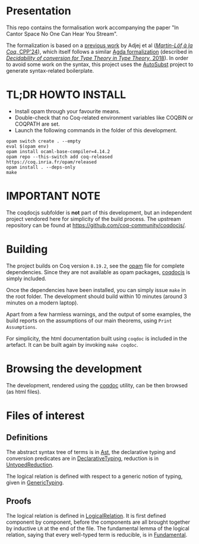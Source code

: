Presentation
=======

This repo contains the formalisation work accompanying the paper "In Cantor Space No One Can Hear You Stream".

The formalization is based on a [previous work](https://github.com/coqhott/logrel-coq/) by Adjej et al ([*Martin-Löf à la Coq*, CPP'24](https://arxiv.org/abs/2310.06376)), which itself follows a similar [Agda formalization](https://github.com/mr-ohman/logrel-mltt/) (described in [*Decidability of conversion for Type Theory in Type Theory*, 2018](https://dl.acm.org/doi/10.1145/3158111)). In order to avoid some work on the syntax, this project uses the [AutoSubst](https://github.com/uds-psl/autosubst-ocaml) project to generate syntax-related boilerplate.

TL;DR HOWTO INSTALL
===================

- Install opam through your favourite means.
- Double-check that no Coq-related environment variables like COQBIN or COQPATH are set.
- Launch the following commands in the folder of this development.
```
opam switch create . --empty
eval $(opam env)
opam install ocaml-base-compiler=4.14.2
opam repo --this-switch add coq-released https://coq.inria.fr/opam/released
opam install . --deps-only
make
```

IMPORTANT NOTE
==============

The coqdocjs subfolder is **not** part of this development, but an independent project vendored here for simplicity of the build process. The upstream repository can be found at https://github.com/coq-community/coqdocjs/.

Building
===========

The project builds on Coq version `8.19.2`, see the [opam](./opam) file for complete dependencies. Since they are not available as opam packages, [coqdocjs](https://github.com/coq-community/coqdocjs/) is simply included.

Once the dependencies have been installed, you can simply issue `make` in the root folder. The development should build within 10 minutes (around 3 minutes on a modern laptop).

Apart from a few harmless warnings, and the output of some examples, the build reports on the assumptions of our main theorems, using `Print Assumptions`.

For simplicity, the html documentation built using `coqdoc` is included in the artefact. It can be built again by invoking `make coqdoc`.

Browsing the development
==================

The development, rendered using the [coqdoc](https://coq.inria.fr/refman/using/tools/coqdoc.html) utility, can be then browsed (as html files).

Files of interest
=================

Definitions
--------

The abstract syntax tree of terms is in [Ast](https://anonymous.4open.science/w/logrel-digamma-4984/coqdoc/LogRel.AutoSubst.Ast.html), the declarative typing and conversion predicates are in [DeclarativeTyping](https://anonymous.4open.science/w/logrel-digamma-4984/coqdoc/LogRel.DeclarativeTyping.html), reduction is in [UntypedReduction](https://anonymous.4open.science/w/logrel-digamma-4984/coqdoc/LogRel.UntypedReduction.html).

The logical relation is defined with respect to a generic notion of typing, given in [GenericTyping](https://anonymous.4open.science/w/logrel-digamma-4984/LogRel.GenericTyping.html).

Proofs
----------

The logical relation is defined in [LogicalRelation](https://anonymous.4open.science/w/logrel-digamma-4984/coqdoc/LogRel.LogicalRelation.html). It is first defined component by component, before the components are all brought together by inductive `LR` at the end of the file. The fundamental lemma of the logical relation, saying that every well-typed term is reducible, is in [Fundamental](https://anonymous.4open.science/w/logrel-digamma-4984/coqdoc/LogRel.Fundamental.html).
